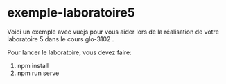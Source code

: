 # exemple-laboratoire5
Voici un exemple avec vuejs pour vous aider lors de la réalisation de votre laboratoire 5 dans le cours glo-3102 .

Pour lancer le laboratoire, vous devez faire:
  1. npm install
  2. npm run serve
